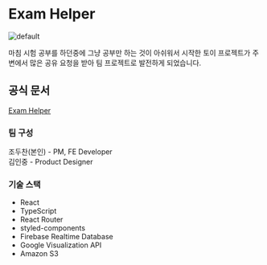 # Exam Helper

![default](https://github.com/jo-duchan/exam-helper/assets/79234094/dd4b2fc6-f7e4-4398-ae1b-eec7f5ba3ba3)

마침 시험 공부를 하던중에 그냥 공부만 하는 것이 아쉬워서 시작한 토이 프로젝트가 주변에서 많은 공유 요청을 받아 팀 프로젝트로 발전하게 되었습니다.

## 공식 문서

[Exam Helper](https://exam-helper.notion.site/Exam-Helper-10-d437612b838042a89e0bea1a7c22e066?pvs=4)

### 팀 구성

조두찬(본인) - PM, FE Developer   
김인중 - Product Designer

### 기술 스택

* React
* TypeScript
* React Router
* styled-components
* Firebase Realtime Database
* Google Visualization API
* Amazon S3
